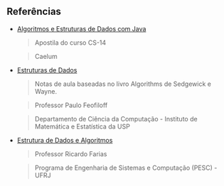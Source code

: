 ## Referências

- [Algoritmos e Estruturas de Dados com Java](http://www.caelum.com.br/apostila-java-estrutura-dados/)
  > Apostila do curso CS-14

  > Caelum

- [Estruturas de Dados](http://www.ime.usp.br/~pf/estruturas-de-dados/index.html)
  > Notas de aula baseadas no livro Algorithms de Sedgewick e Wayne.

  > Professor Paulo Feofiloff

  > Departamento de Ciência da Computação - Instituto de Matemática e Estatística da USP

- [Estrutura de Dados e Algoritmos](http://www.cos.ufrj.br/~rfarias/cos121/)

  > Professor Ricardo Farias

  > Programa de Engenharia de Sistemas e Computação (PESC) - UFRJ
